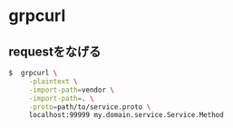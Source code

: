 # grpcurl

## requestをなげる

```bash
$  grpcurl \
     -plaintext \
     -import-path=vendor \
     -import-path=. \
     -proto=path/to/service.proto \
     localhost:99999 my.domain.service.Service.Method
```

